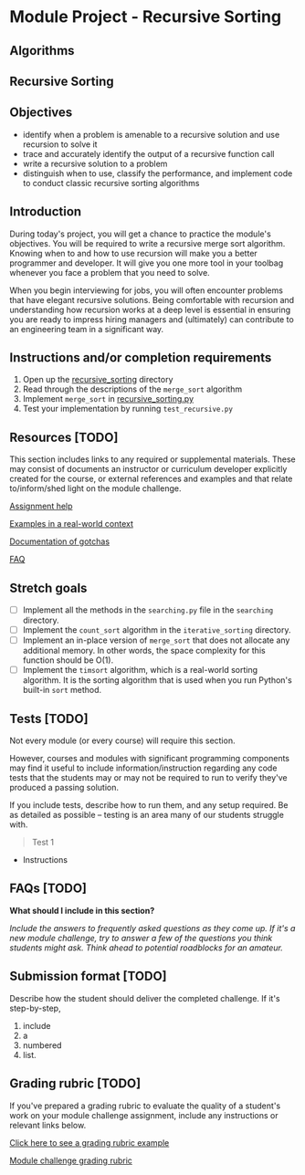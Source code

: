 # Module Project - Recursive Sorting

## Algorithms

## Recursive Sorting

## Objectives

- identify when a problem is amenable to a recursive solution and use recursion to solve it
- trace and accurately identify the output of a recursive function call
- write a recursive solution to a problem
- distinguish when to use, classify the performance, and implement code to conduct classic recursive sorting algorithms

## Introduction

During today's project, you will get a chance to practice the module's objectives. You will be required to write a recursive merge sort algorithm. Knowing when to and how to use recursion will make you a better programmer and developer. It will give you one more tool in your toolbag whenever you face a problem that you need to solve.

When you begin interviewing for jobs, you will often encounter problems that have elegant recursive solutions. Being comfortable with recursion and understanding how recursion works at a deep level is essential in ensuring you are ready to impress hiring managers and (ultimately) can contribute to an engineering team in a significant way.

## Instructions and/or completion requirements

1. Open up the [recursive_sorting](src/recursive_sorting) directory
2. Read through the descriptions of the `merge_sort` algorithm
3. Implement `merge_sort` in [recursive_sorting.py](src/recursive_sorting/recursive_sorting.py)
4. Test your implementation by running `test_recursive.py`

## Resources [TODO]

This section includes links to any required or supplemental materials. These may consist of documents an instructor or curriculum developer explicitly created for the course, or external references and examples and that relate to/inform/shed light on the module challenge.

[Assignment help](example)

[Examples in a real-world context](example)

[Documentation of gotchas](example)

[FAQ](example)

## Stretch goals

- [ ] Implement all the methods in the `searching.py` file in the `searching` directory.
- [ ] Implement the `count_sort` algorithm in the `iterative_sorting` directory.
- [ ] Implement an in-place version of `merge_sort` that does not allocate any additional memory. In other words, the space complexity for this function should be O(1).
- [ ] Implement the `timsort` algorithm, which is a real-world sorting algorithm. It is the sorting algorithm that is used when you run Python's built-in `sort` method. 

## Tests [TODO]

Not every module (or every course) will require this section.

However, courses and modules with significant programming components may find it useful to include information/instruction regarding any code tests that the students may or may not be required to run to verify they've produced a passing solution.

If you include tests, describe how to run them, and any setup required. Be as detailed as possible – testing is an area many of our students struggle with.

> Test 1

- Instructions

## FAQs [TODO]

**What should I include in this section?**

*Include the answers to frequently asked questions as they come up. If it's a new module challenge, try to answer a few of the questions you think students might ask. Think ahead to potential roadblocks for an amateur.*

## Submission format [TODO]

Describe how the student should deliver the completed challenge. If it's step-by-step,

1. include
2. a
3. numbered
4. list.

## Grading rubric [TODO]

If you've prepared a grading rubric to evaluate the quality of a student's work on your module challenge assignment, include any instructions or relevant links below.

[Click here to see a grading rubric example](https://docs.google.com/spreadsheets/d/1uvNeQZtIXFXUGSPBtBdA3C7Pen8ayjLPcaHahcEiVkI/edit#gid=0)

[Module challenge grading rubric](https://www.notion.so/0ea69725e5664354a4338553a175e757)
